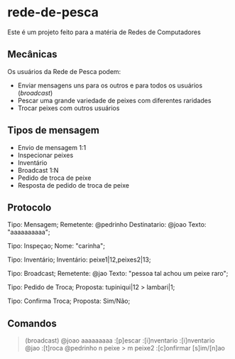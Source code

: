 # rede-de-pesca

Este é um projeto feito para a matéria de Redes de Computadores

## Mecânicas

Os usuários da Rede de Pesca podem:

- Enviar mensagens uns para os outros e para todos os usuários (_broadcast_)
- Pescar uma grande variedade de peixes com diferentes raridades
- Trocar peixes com outros usuários

## Tipos de mensagem

- Envio de mensagem 1:1
- Inspecionar peixes
- Inventário
- Broadcast 1:N
- Pedido de troca de peixe
- Resposta de pedido de troca de peixe

## Protocolo
Tipo: Mensagem;
Remetente: @pedrinho
Destinatario: @joao
Texto: "aaaaaaaaaa";

Tipo: Inspeçao;
Nome: "carinha";

Tipo: Inventário;
Inventário: peixe1|12,peixes2|13;

Tipo: Broadcast;
Remetente: @jao
Texto: "pessoa tal achou um peixe raro";

Tipo: Pedido de Troca;
Proposta: tupiniqui|12 > lambari|1;

Tipo: Confirma Troca;
Proposta: Sim/Não;


## Comandos

> (broadcast)
> @joao aaaaaaaaa
> :[p]escar
> :[i]nventario
> :[i]nventario @jao
> :[t]roca @pedrinho n peixe > m peixe2
> :[c]onfirmar [s]im/[n]ao

